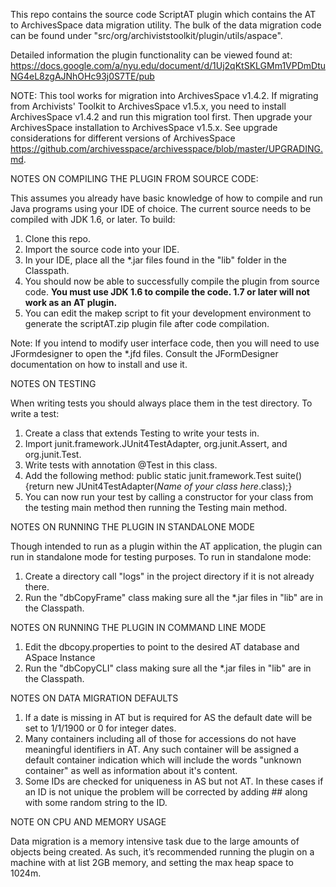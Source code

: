 This repo contains the source code ScriptAT plugin which contains the AT to ArchivesSpace data migration
utility. The bulk of the data migration code can be found under "src/org/archiviststoolkit/plugin/utils/aspace".

Detailed information the plugin functionality can be viewed found at:
https://docs.google.com/a/nyu.edu/document/d/1Uj2qKtSKLGMm1VPDmDtuNG4eL8zgAJNhOHc93j0S7TE/pub

NOTE: This tool works for migration into ArchivesSpace v1.4.2. If migrating from Archivists' Toolkit to ArchivesSpace v1.5.x, you need to install ArchivesSpace v1.4.2 and run this migration tool first.  Then upgrade your ArchivesSpace installation to ArchivesSpace v1.5.x. See upgrade considerations for different versions of ArchivesSpace https://github.com/archivesspace/archivesspace/blob/master/UPGRADING.md.

NOTES ON COMPILING THE PLUGIN FROM SOURCE CODE:

This assumes you already have basic knowledge of how to compile and run Java programs using your
IDE of choice. The current source needs to be compiled with JDK 1.6, or later. To build:

1. Clone this repo.
2. Import the source code into your IDE.
3. In your IDE, place all the *.jar files found in the "lib" folder in the Classpath.
4. You should now be able to successfully compile the plugin from source code. **You must use JDK 1.6 to compile 
   the code. 1.7 or later will not work as an AT plugin.**
5. You can edit the makep script to fit your development environment to generate the scriptAT.zip plugin
   file after code compilation.

Note: If you intend to modify user interface code, then you will need to use JFormdesigner to open
the *.jfd files. Consult the JFormDesigner documentation on how to install and use it.

NOTES ON TESTING

When writing tests you should always place them in the test directory. To write a test:

1. Create a class that extends Testing to write your tests in.
2. Import junit.framework.JUnit4TestAdapter, org.junit.Assert, and org.junit.Test.
3. Write tests with annotation @Test in this class.
4. Add the following method:
    public static junit.framework.Test suite() {return new JUnit4TestAdapter(*Name of your class here*.class);}
5. You can now run your test by calling a constructor for your class from the testing main method then running the 
   Testing main method.

NOTES ON RUNNING THE PLUGIN IN STANDALONE MODE

Though intended to run as a plugin within the AT application, the plugin can run in standalone
mode for testing purposes. To run in standalone mode:

1. Create a directory call "logs" in the project directory if it is not already there.
2. Run the "dbCopyFrame" class making sure all the *.jar files in "lib" are in the Classpath.


NOTES ON RUNNING THE PLUGIN IN COMMAND LINE MODE

1. Edit the dbcopy.properties to point to the desired AT database and ASpace Instance
2. Run the "dbCopyCLI" class making sure all the *.jar files in "lib" are in the Classpath.

NOTES ON DATA MIGRATION DEFAULTS

1. If a date is missing in AT but is required for AS the default date will be set to 1/1/1900 or 0 for integer dates.
2. Many containers including all of those for accessions do not have meaningful identifiers in AT. Any such 
container will be assigned a default container indication which will include the words "unknown container" as 
well as information about it's content.
3. Some IDs are checked for uniqueness in AS but not AT. In these cases if an ID is not unique the problem will be 
corrected by adding ## along with some random string to the ID.

NOTE ON CPU AND MEMORY USAGE

Data migration is a memory intensive task due to the large amounts of objects being created.
As such, it’s recommended running the plugin on a machine with at list 2GB memory, and setting
the max heap space to 1024m.
